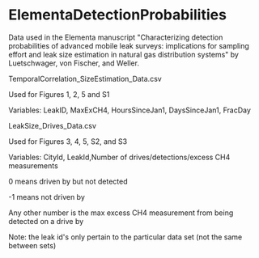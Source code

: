 # ElementaDetectionProbabilities
Data used in the Elementa manuscript "Characterizing detection probabilities of advanced mobile leak surveys: implications for sampling effort and leak size estimation in natural gas distribution systems" by Luetschwager, von Fischer, and Weller.


TemporalCorrelation_SizeEstimation_Data.csv

Used for Figures 1, 2, 5 and S1

Variables: LeakID, MaxExCH4, HoursSinceJan1, DaysSinceJan1, FracDay

LeakSize_Drives_Data.csv

Used for Figures 3, 4, 5, S2, and S3

Variables: CityId, LeakId,Number of drives/detections/excess CH4 measurements

0 means driven by but not detected

-1 means not driven by

Any other number is the max excess CH4 measurement from being detected on a drive by


Note: the leak id's only pertain to the particular data set (not the same between sets)
